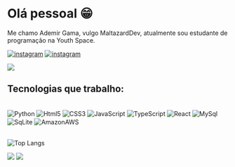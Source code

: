 # Olá pessoal 😁

  Me chamo Ademir Gama, vulgo MaltazardDev, atualmente sou estudante de programação na Youth Space.  
  

[![instagram](https://img.shields.io/badge/Instagram-E4405F?style=for-the-badge&logo=instagram&logoColor=white)](https://www.instagram.com/ademir.mk/)
[![instagram](https://img.shields.io/badge/LinkedIn-0077B5?style=for-the-badge&logo=linkedin&logoColor=white)](https://www.linkedin.com/in/ademir-gama-31a6672b3/?trk=opento_sprofile_details)

![](http://github-profile-summary-cards.vercel.app/api/cards/profile-details?username=ademirMaltazard&theme=merko)

## Tecnologias que trabalho:
<div style="display: inline_block"><br/>
  <img align="center" alt="Python" src="https://img.shields.io/badge/Python-14354C?style=for-the-badge&logo=python&logoColor=white" />
  <img align="center" alt="Html5" src="https://img.shields.io/badge/HTML5-E34F26?style=for-the-badge&logo=html5&logoColor=white" />
  <img align="center" alt="CSS3" src="https://img.shields.io/badge/CSS3-1572B6?style=for-the-badge&logo=css3&logoColor=white" />
  <img align="center" alt="JavaScript" src="https://img.shields.io/badge/JavaScript-F7DF1E?style=for-the-badge&logo=javascript&logoColor=black" />
  <img align="center" alt="TypeScript" src="https://img.shields.io/badge/TypeScript-007ACC?style=for-the-badge&logo=typescript&logoColor=white" />
  <img align="center" alt="React" src="https://img.shields.io/badge/React-20232A?style=for-the-badge&logo=react&logoColor=61DAFB" />
  <img align="center" alt="MySql" src="https://img.shields.io/badge/MySQL-00000F?style=for-the-badge&logo=mysql&logoColor=white" />
  <img align="center" alt="SqLite" src="https://img.shields.io/badge/SQLite-07405E?style=for-the-badge&logo=sqlite&logoColor=white" />
  <img align="center" alt="AmazonAWS" src="https://img.shields.io/badge/Amazon_AWS-232F3E?style=for-the-badge&logo=amazon-aws&logoColor=white" />
  
</div><br/>


![Top Langs](https://github-readme-stats.vercel.app/api/top-langs/?username=ademirMaltazard&layout=compact&theme=merko)

![](http://github-profile-summary-cards.vercel.app/api/cards/stats?username=ademirMaltazard&theme=merko)  ![](http://github-profile-summary-cards.vercel.app/api/cards/productive-time?username=ademirMaltazard&theme=merko&utcOffset=8)
